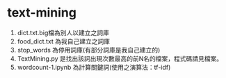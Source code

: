 # text-mining

1. dict.txt.big檔為別人以建立之詞庫
2. food_dict.txt 為我自己建立之詞庫
3. stop_words 為停用詞庫(有部分詞庫是我自己建立的)
4. TextMining.py 是找出該詞出現次數最高的前N名的檔案，程式碼請見檔案。
5. wordcount-1.ipynb 為計算關鍵詞(使用之演算法：tf-idf)
